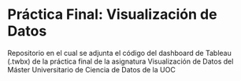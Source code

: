# Práctica Final: Visualización de Datos
Repositorio en el cual se adjunta el código del dashboard de Tableau (.twbx) de la práctica final de la asignatura Visualización de Datos del Máster Universitario de Ciencia de Datos de la UOC
